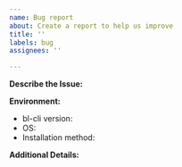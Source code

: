 ```yaml
---
name: Bug report
about: Create a report to help us improve
title: ''
labels: bug
assignees: ''

---
```


**Describe the Issue:**

<!-- Please provide a clear and concise description of the problem you are
facing including the steps to reproduce the issue. -->

**Environment:**
<!-- Please provide the following information: -->
 - bl-cli version: <!-- The output of `bl version` -->
 - OS: <!-- E.g. macOS Catalina, Ubuntu 19.04, etc -->
 - Installation method: <!-- E.g. Installed from source, Homebrew, Snap package, Docker, etc -->

**Additional Details:**

<!-- Add any additional details that may be important for us to know.

Tip: Running a command with the `--trace` flag will display details about the
requests made to the BinaryLane API and can help with debugging. Remember to
check the output for any sensitive information before posting.
-->
